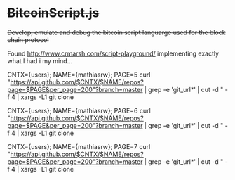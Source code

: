 # <s>BitcoinScript.js</s>

<s>Develop, emulate and debug the bitcoin script languarge used for the block chain protocol</s>

Found http://www.crmarsh.com/script-playground/ implementing exactly what I had i my mind...

CNTX={users}; NAME={mathiasrw}; PAGE=5
curl "https://api.github.com/$CNTX/$NAME/repos?page=$PAGE&per_page=200"?branch=master |
grep -e 'git_url\*' |
cut -d \" -f 4 |
xargs -L1 git clone

CNTX={users}; NAME={mathiasrw}; PAGE=6
curl "https://api.github.com/$CNTX/$NAME/repos?page=$PAGE&per_page=200"?branch=master |
grep -e 'git_url\*' |
cut -d \" -f 4 |
xargs -L1 git clone

CNTX={users}; NAME={mathiasrw}; PAGE=7
curl "https://api.github.com/$CNTX/$NAME/repos?page=$PAGE&per_page=200"?branch=master |
grep -e 'git_url\*' |
cut -d \" -f 4 |
xargs -L1 git clone
